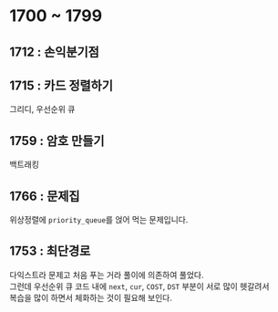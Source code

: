 # 1700 ~ 1799


## 1712 : 손익분기점

## 1715 : 카드 정렬하기
그리디, 우선순위 큐

## 1759 : 암호 만들기
백트래킹

## 1766 : 문제집
위상정렬에 `priority_queue`를 얹어 먹는 문제입니다.

## 1753 : 최단경로
다익스트라 문제고 처음 푸는 거라 풀이에 의존하여 풀었다.  
그런데 우선순위 큐 코드 내에 `next`, `cur`, `COST`, `DST` 부분이 서로 많이 헷갈려서  
복습을 많이 하면서 체화하는 것이 필요해 보인다.
